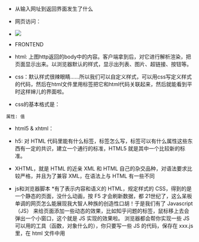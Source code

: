 * 从输入网址到返回界面发生了什么
* 网页访问：
* ![](https://pic4.zhimg.com/528560fb56581ae59a16e48309835003_b.jpg)

* FRONTEND
* html: 上图http返回的body中的内容。客户端拿到后，对它进行解析渲染，把页面显示出来。以浏览器默认的样式，显示出列表、图片、超链接、按钮等。
* css：默认样式很辣眼睛……所以我们可以自定义样式，可以用css写定义样式的代码，然后在html文件里用<link>标签把它和html代码关联起来，然后就能看到平时这样婶儿的界面啦。
* css的基本格式是：
```
属性: 值
```

* html5 & xhtml：
* h5: 对 HTML 代码里能有什么标签，标签怎么写，标签可以有什么属性这些东西有一定的共识，建立一个通行的标准，HTML5 就是其中一个比较新的标准。
*  XHTML，就是 HTML 的近亲 XML 和 HTML 自己的杂交品种，对语法要求比较严格，并且为了兼容 XML，在语法上与 HTML 有一些不同

* js和浏览器脚本
*有了表示内容和语义的 HTML，规定样式的 CSS，得到的是一个静态的页面，没什么动画，按 F5 才会刷新数据，都 21世纪了，这么呆板单调的网页怎么能展现我大智人种族的创造性口胡！于是我们有了 Javascript（JS） 来给页面添加一些动态的效果，比如知乎问题的标签，鼠标移上去会弹出一个小窗口，这个就是 JS 实现的效果啦。
浏览器都会帮你实现一些 JS 可以用的工具（函数，对象什么的），你只要写一些 JS 的代码，保存在 xxx.js 里，在 html 文件中用 
<script> 关联进来就可以用了，像上图这个效果应该就包括了 鼠标悬停到标签上时创建一个新的 <div> 小窗口  用 JS 
向知乎服务器发送一个请求，得到这个小窗口应该显示的数据，放在这个小窗口里（这就是所谓的AJAX，不用刷新就能与服务器进行交互，更新页面的一小部分~）浏览器拿到这样的代码，就会解析并实现出相应的效果，楼主问的浏览器脚本，指的就是这样子的代码。其实用来写浏览器脚本的，也不是非得JavaScript 不可，当年还为到底用什么语言写这种代码有过一段战火纷飞的时期，但现在尘埃落定，各大浏览器都默认了：请用 
JS 写这些动态效果的代码给我解析~
* 